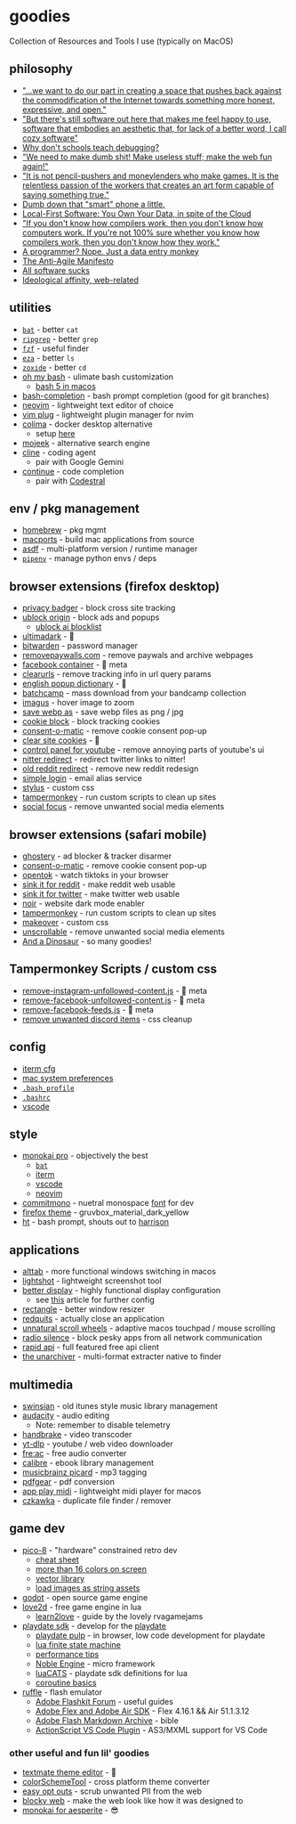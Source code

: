 # goodies

Collection of Resources and Tools I use (typically on MacOS)

## philosophy

- ["...we want to do our part in creating a space that pushes back against the commodification of the Internet towards something more honest, expressive, and open."](https://alazysunday.com/about-us)
- ["But there's still software out here that makes me feel happy to use, software that embodies an aesthetic that, for lack of a better word, I call cozy software"](https://catgirl.ai/log/comfy-software/)
- [Why don't schools teach debugging?](https://danluu.com/teach-debugging/)
- ["We need to make dumb shit! Make useless stuff; make the web fun again!"](https://makefrontendshitagain.party/)
- ["It is not pencil-pushers and moneylenders who make games. It is the relentless passion of the workers that creates an art form capable of saying something true."](https://summereternal.com/#manifesto)
- [Dumb down that "smart" phone a little.](https://www.reddit.com/r/dumbphones/comments/1awdfks/dumb_iphone_a_guide/)
- [Local-First Software: You Own Your Data, in spite of the Cloud](https://www.inkandswitch.com/local-first/static/local-first.pdf)
- ["If you don't know how compilers work, then you don't know how computers work. If you're not 100% sure whether you know how compilers work, then you don't know how they work."](https://steve-yegge.blogspot.com/2007/06/rich-programmer-food.html)
- [A programmer? Nope. Just a data entry monkey ](https://www.reddit.com/r/offmychest/comments/2t9zu2/a_programmer_nope_just_a_data_entry_monkey/)
- [The Anti-Agile Manifesto](https://antiagilemanifesto.wordpress.com/)
- [All software sucks](https://harmful.cat-v.org/software/)
- [Ideological affinity, web-related](https://seirdy.one/meta/badges/#ideological-affinity-web-related)

## utilities

- [`bat`](https://github.com/sharkdp/bat) - better `cat`
- [`ripgrep`](https://github.com/BurntSushi/ripgrep) - better `grep`
- [`fzf`](https://github.com/junegunn/fzf) - useful finder
- [`eza`](https://github.com/eza-community/eza) - better `ls`
- [`zoxide`](https://github.com/ajeetdsouza/zoxide) - better `cd`
- [oh my bash](https://ohmybash.nntoan.com/) - ulimate bash customization
  - [bash 5 in macos](https://www.merikan.com/2019/04/upgrade-to-bash-5-in-macos/)
- [bash-completion](https://formulae.brew.sh/formula/bash-completion) - bash prompt completion (good for git branches)
- [neovim](https://neovim.io/) - lightweight text editor of choice
- [vim plug](https://github.com/junegunn/vim-plug) - lightweight plugin manager for nvim
- [colima](https://github.com/abiosoft/colima) - docker desktop alternative
  - setup [here](https://gist.github.com/jennymaeleidig/e44f0e57e810b0ef75a2c5c17ef03fa3)
- [mojeek](https://www.mojeek.com/) - alternative search engine
- [cline]() - coding agent
  - pair with Google Gemini
- [continue](https://continue.dev/) - code completion
  - pair with [Codestral](https://mistral.ai/)

## env / pkg management

- [homebrew](https://brew.sh/) - pkg mgmt
- [macports](https://www.macports.org/) - build mac applications from source
- [asdf](https://asdf-vm.com/) - multi-platform version / runtime manager
- [`pipenv`](https://pipenv.pypa.io/en/latest/) - manage python envs / deps

## browser extensions (firefox desktop)

- [privacy badger](https://privacybadger.org/) - block cross site tracking
- [ublock origin](https://ublockorigin.com/) - block ads and popups
  - [ublock ai blocklist](https://github.com/laylavish/uBlockOrigin-HUGE-AI-Blocklist)
- [ultimadark](https://github.com/ThomazPom/Moz-Ext-UltimaDark) - 🌙
- [bitwarden](https://bitwarden.com/) - password manager
- [removepaywalls.com](https://removepaywalls.com/) - remove paywals and archive webpages
- [facebook container](https://addons.mozilla.org/en-US/firefox/addon/facebook-container/) - 🚫 meta
- [clearurls](https://github.com/ClearURLs/Addon) - remove tracking info in url query params
- [english popup dictionary](https://krv5vignesh.github.io/) - 📖
- [batchcamp](https://deejay.tools/) - mass download from your bandcamp collection
- [imagus](https://www.reddit.com/r/imagus/) - hover image to zoom
- [save webp as](https://github.com/jscher2000/Save-webP-as-extension) - save webp files as png / jpg
- [cookie block](https://github.com/dibollinger/CookieBlock) - block tracking cookies
- [consent-o-matic](https://consentomatic.au.dk/) - remove cookie consent pop-up
- [clear site cookies](https://addons.mozilla.org/en-US/firefox/addon/clear-site-cookies/) - 🍪
- [control panel for youtube](https://soitis.dev/control-panel-for-youtube) - remove annoying parts of youtube's ui
- [nitter redirect](https://github.com/SimonBrazell/nitter-redirect) - redirect twitter links to nitter!
- [old reddit redirect](https://github.com/tom-james-watson/old-reddit-redirect) - remove new reddit redesign
- [simple login](simplelogin.io) - email alias service
- [stylus](https://github.com/openstyles/stylus/) - custom css
- [tampermonkey](https://www.tampermonkey.net/) - run custom scripts to clean up sites
- [social focus](https://socialfocus.app/) - remove unwanted social media elements

## browser extensions (safari mobile)

- [ghostery](https://www.ghostery.com/) - ad blocker & tracker disarmer
- [consent-o-matic](https://consentomatic.au.dk/) - remove cookie consent pop-up
- [opentok](https://apps.apple.com/us/app/opentok-for-safari/id6708240044) - watch tiktoks in your browser
- [sink it for reddit](https://apps.apple.com/us/app/sink-it-for-reddit/id6449873635) - make reddit web usable
- [sink it for twitter](https://apps.apple.com/us/app/sink-it-for-twitter-x/id6464326394) - make twitter web usable
- [noir](https://getnoir.app/) - website dark mode enabler
- [tampermonkey](https://apps.apple.com/us/app/tampermonkey/id6738342400) - run custom scripts to clean up sites
- [makeover](https://apps.apple.com/us/app/makeover-custom-css/id1602361167) - custom css
- [unscrollable](https://apps.apple.com/us/app/unscrollable/id6744239905) - remove unwanted social media elements
- [And a Dinosaur](https://andadinosaur.com/apps) - so many goodies!

## Tampermonkey Scripts / custom css

- [remove-instagram-unfollowed-content.js](https://gist.github.com/jcguu95/41681b9b5deafe1ba6cbd1b7cc1f1af7) - 🚫 meta
- [remove-facebook-unfollowed-content.js](https://gist.github.com/jcguu95/60c757f806e43b12c723f3b1f23d14d1) - 🚫 meta
- [remove-facebook-feeds.js](https://gist.github.com/jcguu95/dbb61efe9f66543b1203f6bab2434b21) - 🚫 meta
- [remove unwanted discord items](https://gist.github.com/DubyaDude/1ee0e8c218a22883721635dfae3e022c) - css cleanup

## config

- [iterm cfg](https://github.com/jennymaeleidig/dev-goodies/blob/main/config/iterm/Default.json)
- [mac system preferences](https://github.com/jennymaeleidig/dev-goodies/blob/main/config/mac/Preferences.zip)
- [`.bash_profile`](https://github.com/jennymaeleidig/dev-goodies/blob/main/config/bash/.bash_profile)
- [`.bashrc`](https://github.com/jennymaeleidig/dev-goodies/blob/main/config/bash/.bashrc)
- [vscode](https://github.com/jennymaeleidig/dev-goodies/blob/main/config/vs-code/Default.code-profile)

## style

- [monokai pro](https://monokai.pro/) - objectively the best
  - [`bat`](https://github.com/jennymaeleidig/dev-goodies/blob/main/style/bat/Monokai%20Proish.tmTheme)
  - [iterm](https://github.com/jennymaeleidig/dev-goodies/blob/main/style/iterm/Monokai_Pro.itermcolors)
  - [vscode](https://monokai.pro/vscode)
  - [neovim](https://github.com/loctvl842/monokai-pro.nvim?tab=readme-ov-file#-pro)
- [commitmono](https://commitmono.com/) - nuetral monospace [font](https://github.com/jennymaeleidig/dev-goodies/blob/main/style/font/CommitMonoV143.zip) for dev
- [firefox theme](https://addons.mozilla.org/en-US/firefox/addon/gruvbox_material_dark_yellow/) - gruvbox_material_dark_yellow
- [ht](https://github.com/ohmybash/oh-my-bash/wiki/Themes#ht) - bash prompt, shouts out to [harrison](https://github.com/HarrisonGagnon)

## applications

- [alttab](https://alt-tab-macos.netlify.app/) - more functional windows switching in macos
- [lightshot](https://app.prntscr.com/en/index.html) - lightweight screenshot tool
- [better display](https://github.com/waydabber/BetterDisplay) - highly functional display configuration
  - see [this](https://github.com/waydabber/BetterDisplay/wiki/Eye-care:-prevent-PWM-and-or-temporal-dithering) article for further config
- [rectangle](https://rectangleapp.com/) - better window resizer
- [redquits](http://carsten-mielke.com/redquits.html) - actually close an application
- [unnatural scroll wheels](https://github.com/ther0n/UnnaturalScrollWheels) - adaptive macos touchpad / mouse scrolling
- [radio silence](https://radiosilenceapp.com/) - block pesky apps from all network communication
- [rapid api](https://paw.cloud/) - full featured free api client
- [the unarchiver](https://apps.apple.com/us/app/the-unarchiver/id425424353?mt=12) - multi-format extracter native to finder

## multimedia

- [swinsian](https://swinsian.com/) - old itunes style music library management
- [audacity](https://www.audacityteam.org/) - audio editing
  - Note: remember to disable telemetry
- [handbrake](https://handbrake.fr/) - video transcoder
- [yt-dlp](https://ytdl-org.github.io/youtube-dl/) - youtube / web video downloader
- [fre:ac](https://github.com/enzo1982/freac) - free audio converter
- [calibre](https://calibre-ebook.com/) - ebook library management
- [musicbrainz picard](https://picard.musicbrainz.org/) - mp3 tagging
- [pdfgear](https://www.pdfgear.com/) - pdf conversion
- [app play midi](https://github.com/benwiggy/applaymidi) - lightweight midi player for macos
- [czkawka](https://github.com/qarmin/czkawka) - duplicate file finder / remover

## game dev

- [pico-8](https://www.lexaloffle.com/pico-8.php) - "hardware" constrained retro dev
  - [cheat sheet](<https://www.lexaloffle.com/media/13822/41_PICO-8%20Cheat%20Sheet%20(4k%20-%20Dark).png>)
  - [more than 16 colors on screen](https://www.lexaloffle.com/bbs/?tid=38565)
  - [vector library](https://github.com/clowerweb/Lib-Pico8/blob/master/vectors.lua)
  - [load images as string assets](https://www.lexaloffle.com/bbs/?tid=38884)
- [godot](https://godotengine.org/) - open source game engine
- [love2d](https://love2d.org/) - free game engine in lua
  - [learn2love](https://rvagamejams.com/learn2love/) - guide by the lovely rvagamejams
- [playdate sdk](https://play.date/dev/) - develop for the [playdate](https://play.date/)
  - [playdate pulp](https://play.date/pulp/) - in browser, low code development for playdate
  - [lua finite state machine](https://github.com/kyleconroy/lua-state-machine?tab=readme-ov-file)
  - [performance tips](https://old.reddit.com/r/PlaydateConsole/comments/vcgcxi/psa_for_devs_be_very_cautious_with_performance_if/)
  - [Noble Engine](https://github.com/NobleRobot/NobleEngine) - micro framework
  - [luaCATS](https://github.com/notpeter/playdate-luacats) - playdate sdk definitions for lua
  - [coroutine basics](https://edw.is/how-to-implement-action-sequences-and-cutscenes/#coroutines-basics)
- [ruffle](https://ruffle.rs/) - flash emulator
  - [Adobe Flashkit Forum](https://board.flashkit.com/board/#) - useful guides
  - [Adobe Flex and Adobe Air SDK](https://joshblog.net/2024/how-to-install-apache-flex-with-adobe-air-from-harman/) - Flex 4.16.1 && Air 51.1.3.12
  - [Adobe Flash Markdown Archive](https://gist.github.com/joshtynjala/77aebc21ce9d206b0b82b6330d717461) - bible
  - [ActionScript VS Code Plugin](https://github.com/BowlerHatLLC/vscode-as3mxml) - AS3/MXML support for VS Code

### other useful and fun lil' goodies

- [textmate theme editor](https://tmtheme-editor.glitch.me) - 🎨
- [colorSchemeTool](https://github.com/JetBrains/colorSchemeTool) - cross platform theme converter
- [easy opt outs](https://easyoptouts.com/) - scrub unwanted PII from the web
- [blocky web](https://github.com/xyzeva/blocky-web) - make the web look like how it was designed to
- [monokai for aesperite](https://github.com/el-falso/monaki-theme) - 😎
